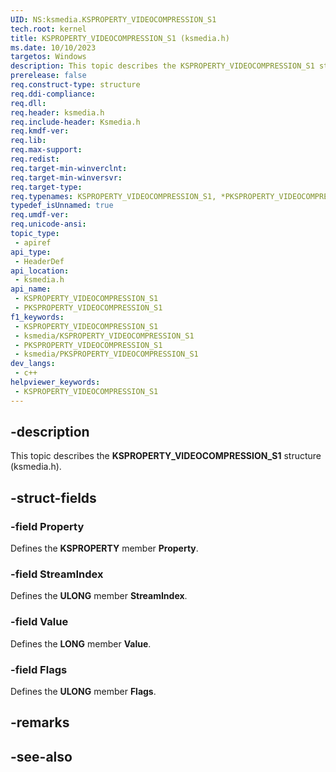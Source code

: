 ```yaml
---
UID: NS:ksmedia.KSPROPERTY_VIDEOCOMPRESSION_S1
tech.root: kernel
title: KSPROPERTY_VIDEOCOMPRESSION_S1 (ksmedia.h)
ms.date: 10/10/2023
targetos: Windows
description: This topic describes the KSPROPERTY_VIDEOCOMPRESSION_S1 structure (ksmedia.h).
prerelease: false
req.construct-type: structure
req.ddi-compliance: 
req.dll: 
req.header: ksmedia.h
req.include-header: Ksmedia.h
req.kmdf-ver: 
req.lib: 
req.max-support: 
req.redist: 
req.target-min-winverclnt: 
req.target-min-winversvr: 
req.target-type: 
req.typenames: KSPROPERTY_VIDEOCOMPRESSION_S1, *PKSPROPERTY_VIDEOCOMPRESSION_S1
typedef_isUnnamed: true
req.umdf-ver: 
req.unicode-ansi: 
topic_type:
 - apiref
api_type:
 - HeaderDef
api_location:
 - ksmedia.h
api_name:
 - KSPROPERTY_VIDEOCOMPRESSION_S1
 - PKSPROPERTY_VIDEOCOMPRESSION_S1
f1_keywords:
 - KSPROPERTY_VIDEOCOMPRESSION_S1
 - ksmedia/KSPROPERTY_VIDEOCOMPRESSION_S1
 - PKSPROPERTY_VIDEOCOMPRESSION_S1
 - ksmedia/PKSPROPERTY_VIDEOCOMPRESSION_S1
dev_langs:
 - c++
helpviewer_keywords:
 - KSPROPERTY_VIDEOCOMPRESSION_S1
---
```


## -description

This topic describes the **KSPROPERTY_VIDEOCOMPRESSION_S1** structure (ksmedia.h).

## -struct-fields

### -field Property

Defines the **KSPROPERTY** member **Property**.

### -field StreamIndex

Defines the **ULONG** member **StreamIndex**.

### -field Value

Defines the **LONG** member **Value**.

### -field Flags

Defines the **ULONG** member **Flags**.

## -remarks

## -see-also
